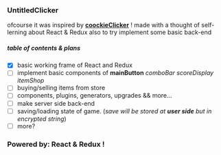 ### UntitledClicker

ofcourse it was inspired by [__coockieClicker__](https://orteil.dashnet.org/cookieclicker/) !
made with a thought of self-lerning about React & Redux also to try implement some basic back-end

##### table of contents & plans

- [X] basic working frame of React and Redux
- [ ] implement basic components of __mainButton__ *comboBar* *scoreDisplay* *itemShop*
- [ ] buying/selling items from store
- [ ] components, plugins, generators, upgrades && more...
- [ ] make server side back-end
- [ ] saving/loading state of game. (*save will be stored at __user side__ but in encrypted string*)
- [ ] more?

### Powered by: React & Redux !
